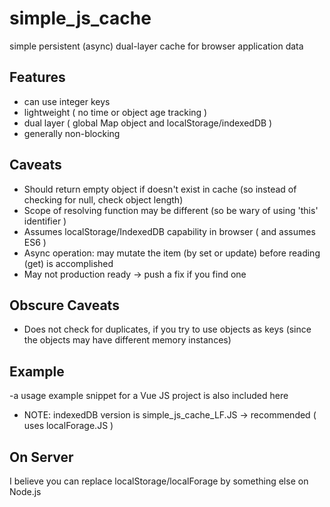 # simple_js_cache
simple persistent (async) dual-layer cache for browser application data


##  Features
-  can use integer keys
-  lightweight ( no time or object age tracking )
-  dual layer ( global Map object and localStorage/indexedDB )
-  generally non-blocking

## Caveats
-  Should return empty object if doesn't exist in cache (so instead of checking for null, check object length)
-  Scope of resolving function may be different (so be wary of using 'this' identifier )
-  Assumes localStorage/IndexedDB capability in browser  ( and assumes ES6 )
-  Async operation:  may mutate the item (by set or update) before reading (get) is accomplished
-  May not production ready -> push a fix if you find one

## Obscure Caveats
-  Does not check for duplicates, if you try to use objects as keys (since the objects may have different memory instances)


## Example
-a usage example snippet for a Vue JS project is also included here 
-  NOTE: indexedDB version is simple_js_cache_LF.JS -> recommended ( uses localForage.JS )


## On Server
I believe you can replace localStorage/localForage by something else on Node.js

